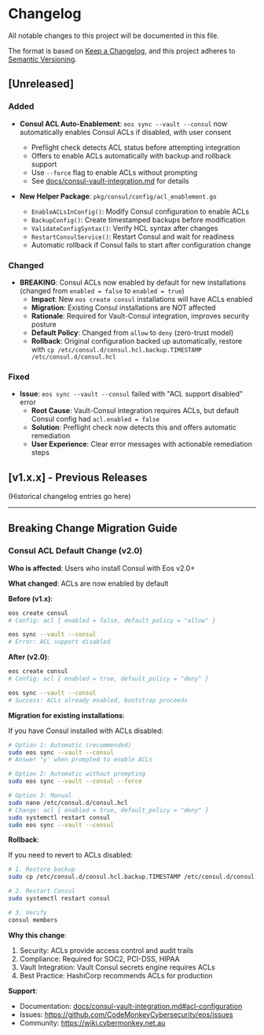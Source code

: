 # Changelog

All notable changes to this project will be documented in this file.

The format is based on [Keep a Changelog](https://keepachangelog.com/en/1.0.0/),
and this project adheres to [Semantic Versioning](https://semver.org/spec/v2.0.0.html).

## [Unreleased]

### Added

- **Consul ACL Auto-Enablement**: `eos sync --vault --consul` now automatically enables Consul ACLs if disabled, with user consent
  - Preflight check detects ACL status before attempting integration
  - Offers to enable ACLs automatically with backup and rollback support
  - Use `--force` flag to enable ACLs without prompting
  - See [docs/consul-vault-integration.md](docs/consul-vault-integration.md#acl-configuration) for details

- **New Helper Package**: `pkg/consul/config/acl_enablement.go`
  - `EnableACLsInConfig()`: Modify Consul configuration to enable ACLs
  - `BackupConfig()`: Create timestamped backups before modification
  - `ValidateConfigSyntax()`: Verify HCL syntax after changes
  - `RestartConsulService()`: Restart Consul and wait for readiness
  - Automatic rollback if Consul fails to start after configuration change

### Changed

- **BREAKING**: Consul ACLs now enabled by default for new installations (changed from `enabled = false` to `enabled = true`)
  - **Impact**: New `eos create consul` installations will have ACLs enabled
  - **Migration**: Existing Consul installations are NOT affected
  - **Rationale**: Required for Vault-Consul integration, improves security posture
  - **Default Policy**: Changed from `allow` to `deny` (zero-trust model)
  - **Rollback**: Original configuration backed up automatically, restore with `cp /etc/consul.d/consul.hcl.backup.TIMESTAMP /etc/consul.d/consul.hcl`

### Fixed

- **Issue**: `eos sync --vault --consul` failed with "ACL support disabled" error
  - **Root Cause**: Vault-Consul integration requires ACLs, but default Consul config had `acl.enabled = false`
  - **Solution**: Preflight check now detects this and offers automatic remediation
  - **User Experience**: Clear error messages with actionable remediation steps

## [v1.x.x] - Previous Releases

(Historical changelog entries go here)

---

## Breaking Change Migration Guide

### Consul ACL Default Change (v2.0)

**Who is affected**: Users who install Consul with Eos v2.0+

**What changed**: ACLs are now enabled by default

**Before (v1.x)**:
```bash
eos create consul
# Config: acl { enabled = false, default_policy = "allow" }

eos sync --vault --consul
# Error: ACL support disabled
```

**After (v2.0)**:
```bash
eos create consul
# Config: acl { enabled = true, default_policy = "deny" }

eos sync --vault --consul
# Success: ACLs already enabled, bootstrap proceeds
```

**Migration for existing installations**:

If you have Consul installed with ACLs disabled:

```bash
# Option 1: Automatic (recommended)
sudo eos sync --vault --consul
# Answer 'y' when prompted to enable ACLs

# Option 2: Automatic without prompting
sudo eos sync --vault --consul --force

# Option 3: Manual
sudo nano /etc/consul.d/consul.hcl
# Change: acl { enabled = true, default_policy = "deny" }
sudo systemctl restart consul
sudo eos sync --vault --consul
```

**Rollback**:

If you need to revert to ACLs disabled:

```bash
# 1. Restore backup
sudo cp /etc/consul.d/consul.hcl.backup.TIMESTAMP /etc/consul.d/consul.hcl

# 2. Restart Consul
sudo systemctl restart consul

# 3. Verify
consul members
```

**Why this change**:

1. Security: ACLs provide access control and audit trails
2. Compliance: Required for SOC2, PCI-DSS, HIPAA
3. Vault Integration: Vault Consul secrets engine requires ACLs
4. Best Practice: HashiCorp recommends ACLs for production

**Support**:

- Documentation: [docs/consul-vault-integration.md#acl-configuration](docs/consul-vault-integration.md#acl-configuration)
- Issues: https://github.com/CodeMonkeyCybersecurity/eos/issues
- Community: https://wiki.cybermonkey.net.au
